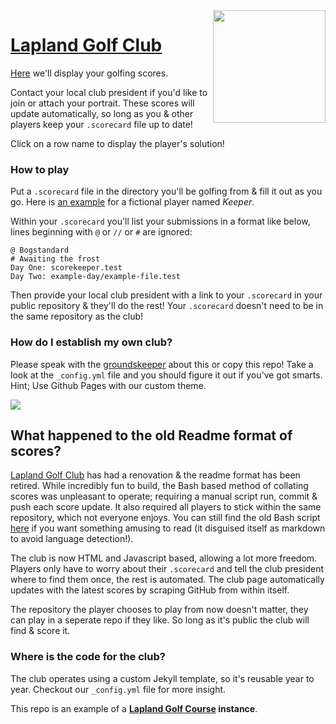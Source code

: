 <img src="https://bogstandard.github.io/lapland-golf-club/assets/images/logo.svg" width="180" height="180" align="right">

# [Lapland Golf Club](https://bogstandard.github.io/lapland-golf-club/)

[Here](https://bogstandard.github.io/lapland-golf-club/) we'll display your golfing scores. 

Contact your local club president if you'd like to join or attach your portrait. These scores will update automatically, so long as you & other players keep your `.scorecard` file up to date!

Click on a row name to display the player's solution!

### How to play

Put a `.scorecard` file in the directory you'll be golfing from & fill it out as you go. Here is [an example](https://github.com/bogstandard/lapland-golf-club/blob/main/Keeper/.scorecard) for a fictional player named _Keeper_.

Within your `.scorecard` you'll list your submissions in a format like below, lines beginning with `@` or `//` or `#` are ignored:

```
@ Bogstandard
# Awaiting the frost
Day One: scorekeeper.test
Day Two: example-day/example-file.test
```

Then provide your local club president with a link to your `.scorecard` in your public repository & they'll do the rest! Your `.scorecard` doesn't need to be in the same repository as the club!

### How do I establish my own club?

Please speak with the [groundskeeper](https://github.com/bogstandard/) about this or copy this repo! Take a look at the `_config.yml` file and you should figure it out if you've got smarts. Hint; Use Github Pages with our custom theme.

![](https://bogstandard.github.io/lapland-golf-club/assets/images/forest.svg)

## What happened to the old Readme format of scores?

[Lapland Golf Club](https://bogstandard.github.io/lapland-golf-club/) has had a renovation & the readme format has been retired. While incredibly fun to build, the Bash based method of collating scores was unpleasant to operate; requiring a manual script run, commit & push each score update. It also required all players to stick within the same repository, which not everyone enjoys. You can still find the old Bash script [here](https://github.com/bogstandard/lapland-golf-club/blob/f39f6693e53bfd54307a1768f1ce94a868c69d80/scorekeeper.md) if you want something amusing to read (it disguised itself as markdown to avoid language detection!).

The club is now HTML and Javascript based, allowing a lot more freedom. Players only have to worry about their `.scorecard` and tell the club president where to find them once, the rest is automated. The club page automatically updates with the latest scores by scraping GitHub from within itself.

The repository the player chooses to play from now doesn't matter, they can play in a seperate repo if they like. So long as it's public the club will find & score it.

### Where is the code for the club?

The club operates using a custom Jekyll template, so it's reusable year to year. Checkout our `_config.yml` file for more insight.

This repo is an example of a **[Lapland Golf Course](https://github.com/bogstandard/lapland-golf-course) instance**.

